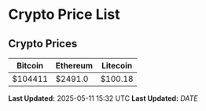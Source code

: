# Crypto Price List

## Crypto Prices
| Bitcoin | Ethereum | Litecoin |
| ------- | -------- | -------- |
| $104411 | $2491.0 | $100.18 |
**Last Updated:** 2025-05-11 15:32 UTC
**Last Updated:** $DATE$
